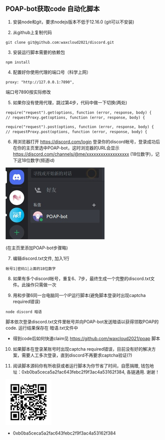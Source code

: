 ## POAP-bot获取code 自动化脚本

1. 安装node和git，要求nodejs版本不低于12.16.0 (git可以不安装)

2. 从github上复制代码

  ```
  git clone git@github.com:waxcloud2021/discord.git
  ```

3. 安装运行脚本需要的依赖包

  ```
  npm install
  ```

4. 配置好你使用代理的端口号（科学上网）

  ```
  proxy: "http://127.0.0.1:7890",
  ```

  端口号7890按实际修改

5. 如果你没有使用代理，跳过第4步，代码中做一下切换(两处)

  ```
  require("request").get(options, function (error, response, body) {
  // requestProxy.get(options, function (error, response, body) {
  ```

  ```
  require("request").post(options, function (error, response, body) {
  // requestProxy.post(options, function (error, response, body) {
  ```

6. 用浏览器打开 https://discord.com/login 登录你的discord帐号，登录成功后在你的主页里选中POAP-bot，这时浏览器的URL会显示 https://discord.com/channels/@me/xxxxxxxxxxxxxxxxxx (18位数字)，记下这18位数字(频道id)
 
![POAP bot](https://github.com/waxcloud2021/discord/blob/master/poap_bot.jpg)

  (在主页里添加POAP-bot步骤略)

7. 编辑discord.txt文件, 加入1行
  ```
  帐号1|密码1|上面的18位数字
  ```

8. 如果有多个discord帐号，重复6、7步，最终生成一个完整的discord.txt文件。此操作只需做一次

9. 用和步骤6同一台电脑同一个IP运行脚本(避免脚本登录时出现captcha required错误)

  ```
  node discord 暗语
  ```
  脚本依次登录discord.txt文件里帐号并向POAP-bot发送暗语以获得领取POAP的code. 运行结果保存在 暗语.txt文件中

  * 得到code后如何快速claim见 https://github.com/waxcloud2021/poap 脚本

10. 如果脚本在登录某账号时出现captcha required错误，目前没有好的解决方案，需要人工多次登录，直到discord不再要求captcha验证(?)

11. 阅读脚本源码你有所收获或者运行脚本为你节省了时间，自愿捐赠, 钱包地址：0xb0ba5ceca5a2fac643febc2f9f3ac4a53162f384, 各链通用. 谢谢！

![POAP bot](https://github.com/waxcloud2021/discord/blob/master/address.jpg)

  * 0xb0ba5ceca5a2fac643febc2f9f3ac4a53162f384


